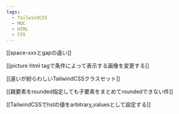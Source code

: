 ```yaml
---
tags:
  - TailwindCSS
  - MOC
  - HTML
  - CSS
---
```

[[space-xxxとgapの違い]]

[[picture html tagで条件によって表示する画像を変更する]]

[[違いが紛らわしいTailwindCSSクラスセット]]

[[親要素をrounded指定しても子要素をまとめてroundedできない件]]

[[TailwindCSSでhslの値をarbitrary_valuesとして設定する]]
